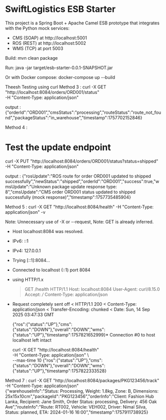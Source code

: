 # SwiftLogistics ESB Starter

This project is a Spring Boot + Apache Camel ESB prototype that integrates with the Python mock services:

- CMS (SOAP) at http://localhost:5001
- ROS (REST) at http://localhost:5002
- WMS (TCP) at port 5003

Build:
mvn clean package

Run:
java -jar target/esb-starter-0.0.1-SNAPSHOT.jar

Or with Docker compose:
docker-compose up --build

Theesh Testing using curl
Method 3 :
curl -X GET "http://localhost:8084/orders/ORD001/status" \
 -H "Content-Type: application/json"

output :
{"orderId":"ORD001","cmsStatus":"processing","routeStatus":"route_not_found","packageStatus":"in_warehouse","timestamp":1757702152846}

Method 4 :

# Test the update endpoint

curl -X PUT "http://localhost:8084/orders/ORD001/status?status=shipped" \
 -H "Content-Type: application/json"

output :
{"rosUpdate":"ROS route for order ORD001 updated to shipped successfully","newStatus":"shipped","orderId":"ORD001","success":true,"wmsUpdate":"Unknown package update response type: 8","cmsUpdate":"CMS order ORD001 status updated to shipped successfully (mock response)","timestamp":1757735485904}

Method 5 :
curl -X GET "http://localhost:8084/health" -H "Content-Type: application/json" -v

Note: Unnecessary use of -X or --request,
Note: GET is already inferred.

- Host localhost:8084 was resolved.
- IPv6: ::1
- IPv4: 127.0.0.1
- Trying [::1]:8084...
- Connected to localhost (::1) port 8084
- using HTTP/1.x
  > GET /health HTTP/1.1
  > Host: localhost:8084
  > User-Agent: curl/8.15.0
  > Accept: _/_
  > Content-Type: application/json
- Request completely sent off
  < HTTP/1.1 200
  < Content-Type: application/json
  < Transfer-Encoding: chunked
  < Date: Sun, 14 Sep 2025 03:47:33 GMT

  {"ros":{"status":"UP"},"cms":{"status":"DOWN"},"overall":"DOWN","wms":{"status":"UP"},"timestamp":1757821652999}\* Connection #0 to host localhost left intact

  curl -X GET "http://localhost:8084/health" \
  -H "Content-Type: application/json" \  
   --max-time 10
  {"ros":{"status":"UP"},"cms":{"status":"DOWN"},"overall":"DOWN","wms":{"status":"UP"},"timestamp":1757822333528}

Method 7 :
curl -X GET "http://localhost:8084/packages/PKG123456/track" -H "Content-Type: application/json"  
{"warehouseInfo":"Status: Processing, Weight: 1.8kg, Zone: B, Dimensions: 25x15x10cm","packageId":"PKG123456","orderInfo":"Client: Fashion Hub Lanka, Recipient: Jane Smith, Order Status: processing, Delivery: 456 Oak Ave","routeInfo":"Route: RT002, Vehicle: VEH002, Driver: Nimal Silva, Status: planned, ETA: 2024-01-16 16:00","timestamp":1757911738925}
